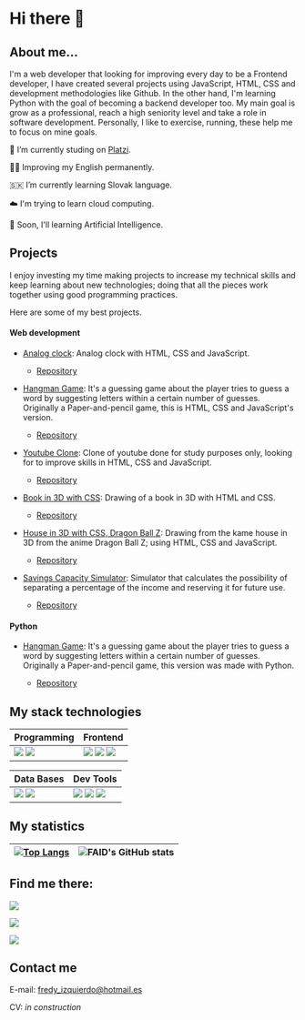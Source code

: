 # Hi there 👋

## About me...
I'm a web developer that looking for improving every day to be a Frontend developer, I have created several projects using JavaScript, HTML, CSS and development methodologies like Github. In the other hand, I'm learning Python with the goal of becoming a backend developer too. My main goal is grow as a professional, reach a high seniority level and take a role in software development. Personally, I like to exercise, running, these help me to focus on mine goals.

📖 I’m currently studing on [Platzi](https://platzi.com).

💪🏼 Improving my English permanently.

🇸🇰 I’m currently learning Slovak language.

☁️ I'm trying to learn cloud computing.

🧠 Soon, I'll learning Artificial Intelligence.



## Projects
I enjoy investing my time making projects to increase my technical skills and keep learning about new technologies; doing that all the pieces work together using good programming practices.

Here are some of my best projects.

#### Web development

+ [Analog clock](https://faidrn.github.io/analog-clock/): Analog clock with HTML, CSS and JavaScript. 

    + [Repository](https://github.com/faidrn/analog-clock)

+ [Hangman Game](https://faidrn.github.io/hangman-game/): It's a guessing game about the player tries to guess a word by suggesting letters within a certain number of guesses. Originally a Paper-and-pencil game, this is HTML, CSS and JavaScript's version.

    + [Repository](https://github.com/faidrn/hangman-game)

+ [Youtube Clone](https://faidrn.github.io/youtube-clone/): Clone of youtube done for study purposes only, looking for to improve skills in HTML, CSS and JavaScript.

    + [Repository](https://github.com/faidrn/youtube-clone)

+ [Book in 3D with CSS](https://faidrn.github.io/hello-world/book-3d.html): Drawing of a book in 3D with HTML and CSS.

    + [Repository](https://github.com/faidrn/hello-world/blob/main/book-3d.html)

+ [House in 3D with CSS, Dragon Ball Z](https://faidrn.github.io/hello-world/kame-house/kame-house.html): Drawing from the kame house in 3D from the anime Dragon Ball Z; using HTML, CSS and JavaScript.

    + [Repository](https://github.com/faidrn/hello-world/tree/main/kame-house)

+ [Savings Capacity Simulator](https://faidrn.github.io/hello-world/JavaScript/salary-study-simulator/capacidad-de-ahorro.html): Simulator that calculates the possibility of separating a percentage of the income and reserving it for future use.

    + [Repository](https://github.com/faidrn/hello-world/tree/main/JavaScript/salary-study-simulator)

#### Python

+ [Hangman Game](https://github.com/faidrn/hangman-game-py): It's a guessing game about the player tries to guess a word by suggesting letters within a certain number of guesses. Originally a Paper-and-pencil game, this version was made with Python.

    + [Repository](https://github.com/faidrn/hangman-game-py)


## My stack technologies

| Programming  | Frontend  |
| ------------ | --------- |
| ![](https://camo.githubusercontent.com/93c855ae825c1757f3426f05a05f4949d3b786c5b22d0edb53143a9e8f8499f6/68747470733a2f2f696d672e736869656c64732e696f2f62616467652f4a6176615363726970742d3332333333303f7374796c653d666f722d7468652d6261646765266c6f676f3d6a617661736372697074266c6f676f436f6c6f723d463744463145) ![](https://camo.githubusercontent.com/cc663b44f5f2d7e674990fd054d828aae0e30ec8df36768e5f5552978da1cfdf/68747470733a2f2f696d672e736869656c64732e696f2f62616467652f2d507974686f6e2d3333333333333f7374796c653d666c6174266c6f676f3d707974686f6e)     | ![](https://camo.githubusercontent.com/d63d473e728e20a286d22bb2226a7bf45a2b9ac6c72c59c0e61e9730bfe4168c/68747470733a2f2f696d672e736869656c64732e696f2f62616467652f48544d4c352d4533344632363f7374796c653d666f722d7468652d6261646765266c6f676f3d68746d6c35266c6f676f436f6c6f723d7768697465) ![](https://camo.githubusercontent.com/3a0f693cfa032ea4404e8e02d485599bd0d192282b921026e89d271aaa3d7565/68747470733a2f2f696d672e736869656c64732e696f2f62616467652f435353332d3135373242363f7374796c653d666f722d7468652d6261646765266c6f676f3d63737333266c6f676f436f6c6f723d7768697465) ![](https://camo.githubusercontent.com/b13ed67c809178963ce9d538175b02649800772be1ce0cb02da5879e5614e236/68747470733a2f2f696d672e736869656c64732e696f2f62616467652f426f6f7473747261702d3536334437433f7374796c653d666f722d7468652d6261646765266c6f676f3d626f6f747374726170266c6f676f436f6c6f723d7768697465) |

| Data Bases  | Dev Tools |
| ------------- | ------------- |
| ![](https://camo.githubusercontent.com/a4a4a017a5d519d7c4ce2a3cd3d2194fb7af4b1ca424850784565007c2acc7d8/68747470733a2f2f696d672e736869656c64732e696f2f62616467652f4d7953514c2d3030354338343f7374796c653d666f722d7468652d6261646765266c6f676f3d6d7973716c266c6f676f436f6c6f723d7768697465) ![](https://camo.githubusercontent.com/a3a8cb2bfecea7c25e1fb3a44475fb16fd1fe059e89921857e999577cc1ae379/68747470733a2f2f696d672e736869656c64732e696f2f62616467652f2d46697265626173652d4646434132383f7374796c653d666f722d7468652d6261646765266c6f676f3d6669726562617365266c6f676f436f6c6f723d666666666666)  | ![](https://camo.githubusercontent.com/88ab3c0f78016111d88ef82030375fb740d82dd0c16c1b078c441e22479009b3/68747470733a2f2f696d672e736869656c64732e696f2f62616467652f5653436f64652d3030373844343f7374796c653d666f722d7468652d6261646765266c6f676f3d76697375616c25323073747564696f253230636f6465266c6f676f436f6c6f723d7768697465) ![](https://camo.githubusercontent.com/06c6858186510906c21d8c951168d55d976d7dfb9176ed6125c55b8a7de0baae/68747470733a2f2f696d672e736869656c64732e696f2f62616467652f4749542d4534344333303f7374796c653d666f722d7468652d6261646765266c6f676f3d676974266c6f676f436f6c6f723d7768697465) ![](https://camo.githubusercontent.com/878e15b4f7576e844856dc60d855ba0587d3d2bc56211fbe69734ebccb13b068/68747470733a2f2f696d672e736869656c64732e696f2f62616467652f4c696e75782d4643433632343f7374796c653d666f722d7468652d6261646765266c6f676f3d6c696e7578266c6f676f436f6c6f723d626c61636b)  |


## My statistics

|[![Top Langs](https://github-readme-stats.vercel.app/api/top-langs/?username=faidrn&show_icons=true&theme=city_lights)](https://github.com/faidrn/github-readme-stats)|![FAID's GitHub stats](https://github-readme-stats.vercel.app/api?username=faidrn&show_icons=true&theme=city_lights)|
|---|---|


## Find me there:

[![](https://camo.githubusercontent.com/42312e937813abe3eee7d5e9bb08df31605b20af03dd433c4a0dd6233f9fad16/68747470733a2f2f696d672e736869656c64732e696f2f62616467652f547769747465722d2532333144413146322e7376673f7374796c653d666f722d7468652d6261646765266c6f676f3d54776974746572266c6f676f436f6c6f723d7768697465)](https://twitter.com/_FAID__ "Twitter")

[![](https://camo.githubusercontent.com/8bb7c1de40aadb0d8eede2add7716932344b30235088d239831fe0e884de8f82/68747470733a2f2f696d672e736869656c64732e696f2f62616467652f6c696e6b6564696e2532302d2532333030373742352e7376673f267374796c653d666f722d7468652d6261646765266c6f676f3d6c696e6b6564696e266c6f676f436f6c6f723d7768697465)](www.linkedin.com/in/fredy-izquierdo "LinkedIn")

[![](https://camo.githubusercontent.com/14a3b82951a8bfe8bbb1e1619e9283e5ed9375b1721eea15fff5dea1e76448b5/68747470733a2f2f696d672e736869656c64732e696f2f7374617469632f76313f7374796c653d666f722d7468652d6261646765266d6573736167653d436f646550656e26636f6c6f723d303030303030266c6f676f3d436f646550656e266c6f676f436f6c6f723d464646464646266c6162656c3d)](https://codepen.io/faidrn/ "Codepen")

## Contact me

E-mail: [fredy_izquierdo@hotmail.es](mailto:fredy_izquierdo@hotmail.es)

CV: *in construction*

